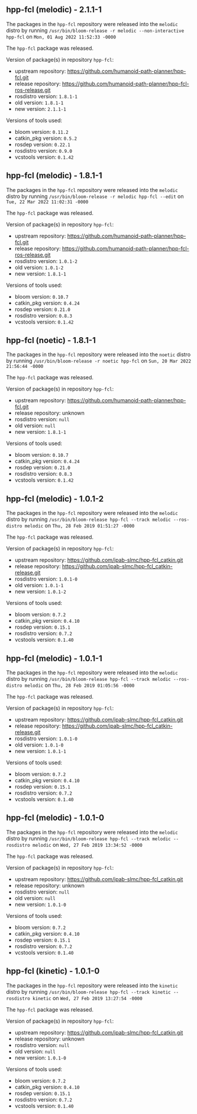 ## hpp-fcl (melodic) - 2.1.1-1

The packages in the `hpp-fcl` repository were released into the `melodic` distro by running `/usr/bin/bloom-release -r melodic --non-interactive hpp-fcl` on `Mon, 01 Aug 2022 11:52:33 -0000`

The `hpp-fcl` package was released.

Version of package(s) in repository `hpp-fcl`:

- upstream repository: https://github.com/humanoid-path-planner/hpp-fcl.git
- release repository: https://github.com/humanoid-path-planner/hpp-fcl-ros-release.git
- rosdistro version: `1.8.1-1`
- old version: `1.8.1-1`
- new version: `2.1.1-1`

Versions of tools used:

- bloom version: `0.11.2`
- catkin_pkg version: `0.5.2`
- rosdep version: `0.22.1`
- rosdistro version: `0.9.0`
- vcstools version: `0.1.42`


## hpp-fcl (melodic) - 1.8.1-1

The packages in the `hpp-fcl` repository were released into the `melodic` distro by running `/usr/bin/bloom-release -r melodic hpp-fcl --edit` on `Tue, 22 Mar 2022 11:02:31 -0000`

The `hpp-fcl` package was released.

Version of package(s) in repository `hpp-fcl`:

- upstream repository: https://github.com/humanoid-path-planner/hpp-fcl.git
- release repository: https://github.com/humanoid-path-planner/hpp-fcl-ros-release.git
- rosdistro version: `1.0.1-2`
- old version: `1.0.1-2`
- new version: `1.8.1-1`

Versions of tools used:

- bloom version: `0.10.7`
- catkin_pkg version: `0.4.24`
- rosdep version: `0.21.0`
- rosdistro version: `0.8.3`
- vcstools version: `0.1.42`


## hpp-fcl (noetic) - 1.8.1-1

The packages in the `hpp-fcl` repository were released into the `noetic` distro by running `/usr/bin/bloom-release -r noetic hpp-fcl` on `Sun, 20 Mar 2022 21:56:44 -0000`

The `hpp-fcl` package was released.

Version of package(s) in repository `hpp-fcl`:

- upstream repository: https://github.com/humanoid-path-planner/hpp-fcl.git
- release repository: unknown
- rosdistro version: `null`
- old version: `null`
- new version: `1.8.1-1`

Versions of tools used:

- bloom version: `0.10.7`
- catkin_pkg version: `0.4.24`
- rosdep version: `0.21.0`
- rosdistro version: `0.8.3`
- vcstools version: `0.1.42`


## hpp-fcl (melodic) - 1.0.1-2

The packages in the `hpp-fcl` repository were released into the `melodic` distro by running `/usr/bin/bloom-release hpp-fcl --track melodic --ros-distro melodic` on `Thu, 28 Feb 2019 01:51:27 -0000`

The `hpp-fcl` package was released.

Version of package(s) in repository `hpp-fcl`:

- upstream repository: https://github.com/ipab-slmc/hpp-fcl_catkin.git
- release repository: https://github.com/ipab-slmc/hpp-fcl_catkin-release.git
- rosdistro version: `1.0.1-0`
- old version: `1.0.1-1`
- new version: `1.0.1-2`

Versions of tools used:

- bloom version: `0.7.2`
- catkin_pkg version: `0.4.10`
- rosdep version: `0.15.1`
- rosdistro version: `0.7.2`
- vcstools version: `0.1.40`


## hpp-fcl (melodic) - 1.0.1-1

The packages in the `hpp-fcl` repository were released into the `melodic` distro by running `/usr/bin/bloom-release hpp-fcl --track melodic --ros-distro melodic` on `Thu, 28 Feb 2019 01:05:56 -0000`

The `hpp-fcl` package was released.

Version of package(s) in repository `hpp-fcl`:

- upstream repository: https://github.com/ipab-slmc/hpp-fcl_catkin.git
- release repository: https://github.com/ipab-slmc/hpp-fcl_catkin-release.git
- rosdistro version: `1.0.1-0`
- old version: `1.0.1-0`
- new version: `1.0.1-1`

Versions of tools used:

- bloom version: `0.7.2`
- catkin_pkg version: `0.4.10`
- rosdep version: `0.15.1`
- rosdistro version: `0.7.2`
- vcstools version: `0.1.40`


## hpp-fcl (melodic) - 1.0.1-0

The packages in the `hpp-fcl` repository were released into the `melodic` distro by running `/usr/bin/bloom-release hpp-fcl --track melodic --rosdistro melodic` on `Wed, 27 Feb 2019 13:34:52 -0000`

The `hpp-fcl` package was released.

Version of package(s) in repository `hpp-fcl`:

- upstream repository: https://github.com/ipab-slmc/hpp-fcl_catkin.git
- release repository: unknown
- rosdistro version: `null`
- old version: `null`
- new version: `1.0.1-0`

Versions of tools used:

- bloom version: `0.7.2`
- catkin_pkg version: `0.4.10`
- rosdep version: `0.15.1`
- rosdistro version: `0.7.2`
- vcstools version: `0.1.40`


## hpp-fcl (kinetic) - 1.0.1-0

The packages in the `hpp-fcl` repository were released into the `kinetic` distro by running `/usr/bin/bloom-release hpp-fcl --track kinetic --rosdistro kinetic` on `Wed, 27 Feb 2019 13:27:54 -0000`

The `hpp-fcl` package was released.

Version of package(s) in repository `hpp-fcl`:

- upstream repository: https://github.com/ipab-slmc/hpp-fcl_catkin.git
- release repository: unknown
- rosdistro version: `null`
- old version: `null`
- new version: `1.0.1-0`

Versions of tools used:

- bloom version: `0.7.2`
- catkin_pkg version: `0.4.10`
- rosdep version: `0.15.1`
- rosdistro version: `0.7.2`
- vcstools version: `0.1.40`


